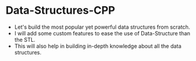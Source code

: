 # Data-Structures-CPP

- Let's build the most popular yet powerful data structures from scratch. 
- I will add some custom features to ease the use of Data-Structure than the STL.
- This will also help in building in-depth knowledge about all the data structures.
